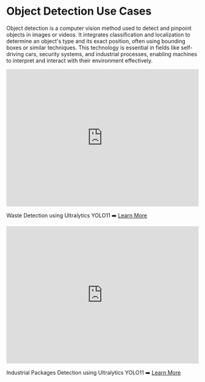 # Object Detection Use Cases

Object detection is a computer vision method used to detect and pinpoint objects in images or videos. It integrates classification and localization to determine an object's type and its exact position, often using bounding boxes or similar techniques. This technology is essential in fields like self-driving cars, security systems, and industrial processes, enabling machines to interpret and interact with their environment effectively.

<div class="video-section">
  <div class="video-card">
    <iframe width="100%" height="360" src="https://www.youtube.com/embed/VhzkygLZido" title="YouTube video player" frameborder="0" allow="accelerometer; autoplay; clipboard-write; encrypted-media; gyroscope; picture-in-picture" allowfullscreen></iframe>
    <p>Waste Detection using Ultralytics YOLO11 ➡️ <a href="https://www.youtube.com/embed/VhzkygLZido" target="_blank">Learn More</a></p>
  </div>
  <div class="video-card">
    <iframe width="100%" height="360" src="https://www.youtube.com/embed/KGyP10JOwvw" title="YouTube video player" frameborder="0" allow="accelerometer; autoplay; clipboard-write; encrypted-media; gyroscope; picture-in-picture" allowfullscreen></iframe>
    <p>Industrial Packages Detection using Ultralytics YOLO11 ➡️ <a href="https://www.youtube.com/embed/KGyP10JOwvw" target="_blank">Learn More</a></p>
  </div>
</div>